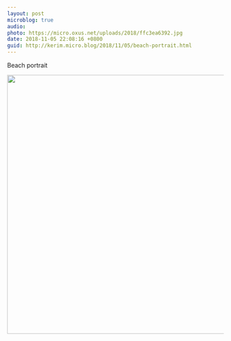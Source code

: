 ```yaml
---
layout: post
microblog: true
audio: 
photo: https://micro.oxus.net/uploads/2018/ffc3ea6392.jpg
date: 2018-11-05 22:08:16 +0800
guid: http://kerim.micro.blog/2018/11/05/beach-portrait.html
---
```

Beach portrait

<img src="https://micro.oxus.net/uploads/2018/ffc3ea6392.jpg" width="600" height="600" />
